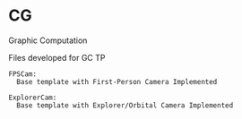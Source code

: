 # CG
Graphic Computation

Files developed for GC TP

    FPSCam:
      Base template with First-Person Camera Implemented
      
    ExplorerCam:
      Base template with Explorer/Orbital Camera Implemented
